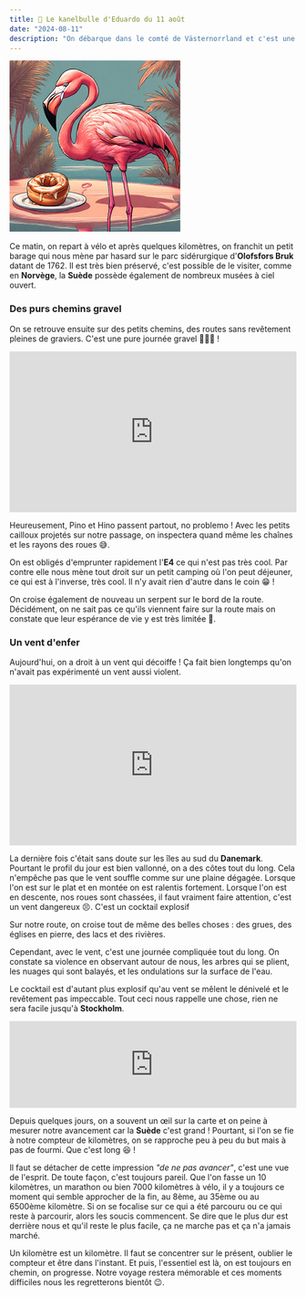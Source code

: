 ```yaml
---
title: 🥮 Le kanelbulle d'Eduardo du 11 août
date: "2024-08-11"
description: "On débarque dans le comté de Västernorrland et c'est une véritable soufflerie !"
---
```


![Kanelbullar d'Eduardo](../kanelbullar_eduardo.png)

Ce matin, on repart à vélo et après quelques kilomètres, on franchit un petit barage qui nous mène par hasard sur le parc sidérurgique  d'**Olofsfors Bruk** datant de 1762. Il est très bien préservé, c'est possible de le visiter, comme en **Norvège**, la **Suède** possède également de nombreux musées à ciel ouvert.

### Des purs chemins gravel 

On se retrouve ensuite sur des petits chemins, des routes sans revêtement pleines de graviers. C'est une pure journée gravel 🚵🏼‍♂️ !

<div style="width: 100%; height: 0; position: relative; padding-bottom: 56%;"><iframe src="https://giphy.com/embed/MtcMcn4ZwScJnReOi2" style="top: 0; left: 0; width: 100%; height: 100%; position: absolute; border: 0;" allowfullscreen scrolling="no" allow="encrypted-media;" class="giphy-embed"></iframe></div>
 
Heureusement, Pino et Hino passent partout, no problemo ! Avec les petits cailloux projetés sur notre passage, on inspectera quand même les chaînes et les rayons des roues 😅.

On est obligés d'emprunter rapidement l'**E4** ce qui n'est pas très cool. Par contre elle nous mène tout droit sur un petit camping où l'on peut déjeuner, ce qui est à l'inverse, très cool. Il n'y avait rien d'autre dans le coin 😁 !

On croise également de nouveau un serpent sur le bord de la route. Décidément, on ne sait pas ce qu'ils viennent faire sur la route mais on constate que leur espérance de vie y est très limitée 🧐.

### Un vent d'enfer

Aujourd'hui, on a droit à un vent qui décoiffe ! Ça fait bien longtemps qu'on n'avait pas expérimenté un vent aussi violent.

<div style="width: 100%; height: 0; position: relative; padding-bottom: 56%;"><iframe src="https://giphy.com/embed/HmTLatwLWpTQk" style="top: 0; left: 0; width: 100%; height: 100%; position: absolute; border: 0;" allowfullscreen scrolling="no" allow="encrypted-media;" class="giphy-embed"></iframe></div>

La dernière fois c'était sans doute sur les îles au sud du **Danemark**. Pourtant le profil du jour est bien vallonné, on a des côtes tout du long. Cela n'empêche pas que le vent souffle comme sur une plaine dégagée. Lorsque l'on est sur le plat et en montée on est ralentis fortement. Lorsque l'on est en descente, nos roues sont chassées, il faut vraiment faire attention, c'est un vent dangereux 😣. C'est un cocktail explosif

Sur notre route, on croise tout de même des belles choses : des grues, des églises en pierre, des lacs et des rivières.

Cependant, avec le vent, c'est une journée compliquée tout du long. On constate sa violence en observant autour de nous, les arbres qui se plient, les nuages qui sont balayés, et les ondulations sur la surface de l'eau. 

Le cocktail est d'autant plus explosif qu'au vent se mêlent le dénivelé et le revêtement pas impeccable. Tout ceci nous rappelle une chose, rien ne sera facile jusqu'à **Stockholm**.

<div style="left: 0; width: 100%; height: 152px; position: relative;"><iframe src="https://open.spotify.com/embed/track/5gxIJq36ODYOpBECJkHrar?utm_source=oembed" style="top: 0; left: 0; width: 100%; height: 100%; position: absolute; border: 0;" allowfullscreen allow="clipboard-write; encrypted-media; fullscreen; picture-in-picture;"></iframe></div>

Depuis quelques jours, on a souvent un œil sur la carte et on peine à mesurer notre avancement car la **Suède** c'est grand ! Pourtant, si l'on se fie à notre compteur de kilomètres, on se rapproche peu à peu du but mais à pas de fourmi. Que c'est long 😆 !

Il faut se détacher de cette impression *"de ne pas avancer"*, c'est une vue de l'esprit. De toute façon, c'est toujours pareil. Que l'on fasse un 10 kilomètres, un marathon ou bien 7000 kilomètres à vélo, il y a toujours ce moment qui semble approcher de la fin, au 8ème, au 35ème ou au 6500ème kilomètre. Si on se focalise sur ce qui a été parcouru ou ce qui reste à parcourir, alors les soucis commencent. Se dire que le plus dur est derrière nous et qu'il reste le plus facile, ça ne marche pas et ça n'a jamais marché.

Un kilomètre est un kilomètre. Il faut se concentrer sur le présent, oublier le compteur et être dans l'instant. Et puis, l'essentiel est là, on est toujours en chemin, on progresse. Notre voyage restera mémorable et ces moments difficiles nous les regretterons bientôt 😉.